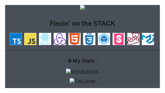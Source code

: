 <div id="header" align="center" style="background-color: #484f58;">
  <img src="https://media.giphy.com/media/v1.Y2lkPTc5MGI3NjExOGhlenYxc2t5ZXhyZmVpcTlmMzR0MTYxZnRpcjE5OGswY2lydHdzdyZlcD12MV9pbnRlcm5hbF9naWZfYnlfaWQmY3Q9cw/SSEUXmfpLgDMnjO0dk/giphy.gif" width="200"/>
  <h2>Flexin' on the STACK</h2>
<div>
  <img src="https://github.com/devicons/devicon/blob/master/icons/typescript/typescript-original.svg" title="Typescript" **alt="Typescript" width="40" height="40"/>&nbsp;
  <img src="https://github.com/devicons/devicon/blob/master/icons/javascript/javascript-original.svg" title="JavaScript" alt="JavaScript" width="40" height="40"/>&nbsp;
  <img src="https://github.com/devicons/devicon/blob/master/icons/react/react-original-wordmark.svg" title="React" alt="React" width="40" height="40"/>&nbsp;
  <img src="https://github.com/devicons/devicon/blob/master/icons/redux/redux-original.svg" title="Redux" alt="Redux " width="40" height="40"/>&nbsp;
  <img src="https://github.com/devicons/devicon/blob/master/icons/html5/html5-original.svg" title="HTML5" alt="HTML" width="40" height="40"/>&nbsp;
  <img src="https://github.com/devicons/devicon/blob/master/icons/css3/css3-plain-wordmark.svg"  title="CSS3" alt="CSS" width="40" height="40"/>&nbsp;
  <img src="https://github.com/devicons/devicon/blob/master/icons/webpack/webpack-original.svg" title="Webpack" **alt="Webpack" width="40" height="40"/>&nbsp;
  <img src="https://github.com/devicons/devicon/blob/master/icons/storybook/storybook-original.svg" title="Storybook" **alt="Storybook" width="40" height="40"/>&nbsp;
  <img src="https://github.com/devicons/devicon/blob/master/icons/jest/jest-plain.svg" title="Jest" **alt="Jest" width="40" height="40"/>&nbsp;
  <img src="https://github.com/devicons/devicon/blob/master/icons/materialui/materialui-original.svg" title="Material UI" alt="Material UI" width="40" height="40"/>&nbsp;
</div>
  
---

### :fire: My Stats :
[![GitHub Streak](http://github-readme-streak-stats.herokuapp.com?user=VladIvanyuk&theme=dark&background=000000)](https://git.io/streak-stats)

[![Top Langs](https://github-readme-stats.vercel.app/api/top-langs/?username=VladIvanyuk&layout=compact&theme=vision-friendly-dark)](https://github.com/anuraghazra/github-readme-stats)

---
